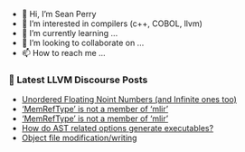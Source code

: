 - 👋 Hi, I’m Sean Perry
- 👀 I’m interested in compilers (c++, COBOL, llvm)
- 🌱 I’m currently learning ...
- 💞️ I’m looking to collaborate on ...
- 📫 How to reach me ...

<!---
s66perry/s66perry is a ✨ special ✨ repository because its `README.md` (this file) appears on your GitHub profile.
You can click the Preview link to take a look at your changes.
--->
### 📕 Latest LLVM Discourse Posts

<!-- DISCOURSE-LLVM:START -->
- [Unordered Floating Noint Numbers &lpar;and Infinite ones too&rpar;](https://discourse.llvm.org/t/unordered-floating-noint-numbers-and-infinite-ones-too/65961#post_1)
- [‘MemRefType’ is not a member of ‘mlir’](https://discourse.llvm.org/t/memreftype-is-not-a-member-of-mlir/65959#post_2)
- [‘MemRefType’ is not a member of ‘mlir’](https://discourse.llvm.org/t/memreftype-is-not-a-member-of-mlir/65959#post_1)
- [How do AST related options generate executables?](https://discourse.llvm.org/t/how-do-ast-related-options-generate-executables/65908#post_5)
- [Object file modification/writing](https://discourse.llvm.org/t/object-file-modification-writing/65954#post_7)
<!-- DISCOURSE-LLVM:END -->
